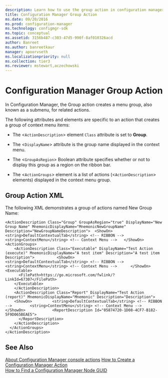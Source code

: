 ```yaml
---
description: Learn how to use the group action in configuration manager to create a submenu for related actions.
title: Configuration Manager Group Action
ms.date: 09/20/2016
ms.prod: configuration-manager
ms.technology: configmgr-sdk
ms.topic: conceptual
ms.assetid: 3156b487-c303-47d5-990f-8af010326acd
author: Banreet
ms.author: banreetkaur
manager: apoorvseth
ms.localizationpriority: null
ms.collection: tier3
ms.reviewer: mstewart,aczechowski
---
```

# Configuration Manager Group Action
In Configuration Manager, the Group action creates a menu group, also known as a submenu, for related actions.  

 The following attributes and elements are specific to an action that creates a group of context menu items:  

-   The <`ActionDescription`> element `Class` attribute is set to **Group**.  

-   The <`DisplayName`> attribute is the group name displayed in the context menu.  

-   The <`GroupAsRegion`> Boolean attribute specifies whether or not to display this group as a region on the ribbon bar.  

-   The <`ActionGroups`> element is a list of actions (<`ActionDescription`> elements) displayed in the context menu group.  

## Group Action XML  
 The following XML demonstrates a group of actions named New Group Name:  

```  
<ActionDescription Class="Group" GroupAsRegion="true" DisplayName="New Group Name" MnemonicDisplayName="MnemonicNewGroupName" Description="NewGroupNameDescription">  <ShowOn>      <string>DefaultContextualTab</string> <!-- RIBBON -->     <string>ContextMenu</string> <!-- Context Menu -->   </ShowOn>       <ActionGroups>  
    <ActionDescription Class="Executable" DisplayName="Test Action (execute)" MnemonicDisplayName="A test item" Description="A test item Description">          <ShowOn>          <string>DefaultContextualTab</string> <!-- RIBBON -->         <string>ContextMenu</string> <!-- Context Menu -->      </ShowOn>         <Executable>  
      <FilePath>https://go.microsoft.com/fwlink/?LinkId=67307</FilePath>  
    </Executable>  
    </ActionDescription>  
    <ActionDescription Class="Report" DisplayName="Test Action (report)" MnemonicDisplayName="Mnemonic" Description="Description">  
    <ShowOn>         <string>DefaultContextualTab</string> <!-- RIBBON -->        <string>ContextMenu</string> <!-- Context Menu -->      </ShowOn>            <ReportDescription Id="05874720-1D08-4CF7-B182-5F9D065BEAE5">  
      </ReportDescription>  
    </ActionDescription>  
  </ActionGroups>  
</ActionDescription>  
```  

## See Also  
[About Configuration Manager console actions](configuration-manager-actions.md)
 [How to Create a Configuration Manager Action](../../../../develop/core/servers/console/how-to-create-a-configuration-manager-action.md)   
 [How to Find a Configuration Manager Node GUID](../../../../develop/core/servers/console/how-to-find-a-configuration-manager-console-node-guid.md)
